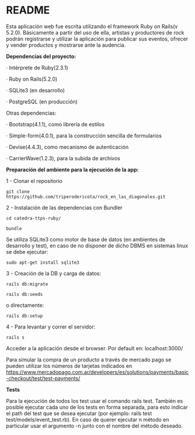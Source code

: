 # README

Esta aplicación web fue escrita utilizando el framework Ruby on Rails(v 5.2.0).
Básicamente a partir del uso de ella, artistas y productores de rock podrán registrarse
y utilizar la aplicación para publicar sus eventos, ofrecer y vender productos
y  mostrarse ante la audencia.

**Dependencias del proyecto:**

· Intérprete de Ruby(2.3.1)

· Ruby on Rails(5.2.0)

· SQLite3 (en desarrollo)

· PostgreSQL (en producción)


Otras dependencias:

· Bootstrap(4.1.1), como librería de estilos

· Simple-form(4.0.1), para la construcción sencilla de formularios

· Devise(4.4.3), como mecanismo de autenticación

· CarrierWave(1.2.3), para la subida de archivos

**Preparación del ambiente para la ejecución de la app:**

1 - Clonar el repositorio

`git clone https://github.com/triperodericota/rock_en_las_diagonales.git`

2 - Instalación de las dependencias con Bundler

`cd catedra-ttps-ruby/`

`bundle`

Se utiliza SQLite3 como motor de base de datos (en ambientes de desarrollo y test), en caso de no disponer de dicho DBMS en sistemas linux se debe ejecutar:

`sudo apt-get install sqlite3`

3 - Creación de la DB y carga de datos:

`rails db:migrate`

`rails db:seeds`

o directamente:

`rails db:setup`

4 - Para levantar y correr el servidor:

`rails s`

Acceder a la aplicación desde el browser. Por default en: localhost:3000/

Para simular la compra de un producto a través de mercado pago se pueden utilizar los números de tarjetas indicados en https://www.mercadopago.com.ar/developers/es/solutions/payments/basic-checkout/test/test-payments/

**Tests**

Para la ejecución de todos los test usar el comando rails test. También es posible ejecutar cada uno de los tests en forma separada,
para esto indicar el path del test que se desea ejecutar (por ejemplo: rails test test/models/event_test.rb). En caso de querer ejecutar
 n método en particular usar el argumento -n junto con el nombre del método deseado.
